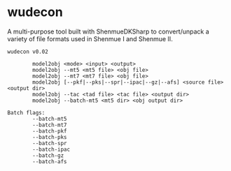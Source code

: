 # wudecon
A multi-purpose tool built with ShenmueDKSharp to convert/unpack a variety of file formats used in Shenmue I and Shenmue II.

```
wudecon v0.02

        model2obj <mode> <input> <output>
        model2obj --mt5 <mt5 file> <obj file>
        model2obj --mt7 <mt7 file> <obj file>
        model2obj [--pkf|--pks|--spr|--ipac|--gz|--afs] <source file> <output dir>
        model2obj --tac <tad file> <tac file> <output dir>
        model2obj --batch-mt5 <mt5 dir> <obj output dir>

Batch flags:
        --batch-mt5
        --batch-mt7
        --batch-pkf
        --batch-pks
        --batch-spr
        --batch-ipac
        --batch-gz
        --batch-afs
```

